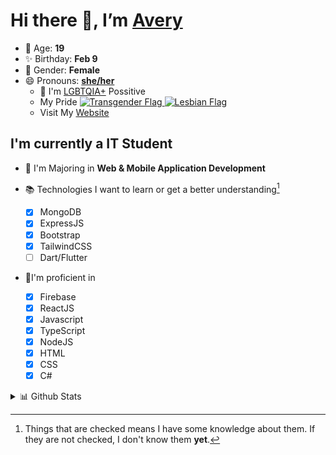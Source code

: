 # Hi there 👋, I’m [Avery][website]

- 🌸 Age: **19**
- ✨ Birthday: **Feb 9**
- 🎨 Gender: **Female**
- 😄 Pronouns: **[she/her][pronounspage]**
  - 🌈 I'm [LGBTQIA+][lgbt-foundation] Possitive
  - <div class="Flags">
      <span>My Pride</span>
      <a href="https://en.pronouns.page/dictionary/terminology#transgender">
        <img src="https://pronouns.page/flags/Transgender.png" alt="Transgender Flag" height="15px"/>
      </a>
      <a href="https://en.pronouns.page/dictionary/terminology#lesbian">
      <img src="https://pronouns.page/flags/Lesbian.png" alt="Lesbian Flag" height="15px"/>
      </a>
    </div>
  - Visit My [Website][website]

## I'm currently a IT Student

- 📌 I'm Majoring in **Web & Mobile Application Development**
- 📚 Technologies I want to learn or get a better understanding[^1]

  - [x] MongoDB
  - [x] ExpressJS
  - [x] Bootstrap
  - [x] TailwindCSS
  - [ ] Dart/Flutter

- 🎉I'm proficient in

  - [X] Firebase
  - [x] ReactJS
  - [x] Javascript
  - [x] TypeScript
  - [x] NodeJS
  - [x] HTML
  - [x] CSS
  - [x] C#

<details>
  <summary>
    📊 Github Stats
  </summary>

<!--START_SECTION:waka-->
![Code Time](http://img.shields.io/badge/Code%20Time-546%20hrs%2025%20mins-blue)

![Profile Views](http://img.shields.io/badge/Profile%20Views-0-blue)

**🐱 My GitHub Data** 

> 🏆 618 Contributions in the Year 2022
 > 
> 📦 118.2 kB Used in GitHub's Storage 
 > 
> 💼 Opted to Hire
 > 
> 📜 28 Public Repositories 
 > 
> 🔑 25 Private Repositories  
 > 
**I'm a Night 🦉** 

```text
🌞 Morning    43 commits     ██░░░░░░░░░░░░░░░░░░░░░░░   10.62% 
🌆 Daytime    150 commits    █████████░░░░░░░░░░░░░░░░   37.04% 
🌃 Evening    172 commits    ██████████░░░░░░░░░░░░░░░   42.47% 
🌙 Night      40 commits     ██░░░░░░░░░░░░░░░░░░░░░░░   9.88%

```
📅 **I'm Most Productive on Thursday** 

```text
Monday       64 commits     ████░░░░░░░░░░░░░░░░░░░░░   15.8% 
Tuesday      55 commits     ███░░░░░░░░░░░░░░░░░░░░░░   13.58% 
Wednesday    58 commits     ███░░░░░░░░░░░░░░░░░░░░░░   14.32% 
Thursday     92 commits     █████░░░░░░░░░░░░░░░░░░░░   22.72% 
Friday       54 commits     ███░░░░░░░░░░░░░░░░░░░░░░   13.33% 
Saturday     39 commits     ██░░░░░░░░░░░░░░░░░░░░░░░   9.63% 
Sunday       43 commits     ██░░░░░░░░░░░░░░░░░░░░░░░   10.62%

```


📊 **This Week I Spent My Time On** 

```text
⌚︎ Time Zone: America/Halifax

💬 Programming Languages: 
Other                    8 hrs 35 mins       ███████████████████░░░░░░   76.89% 
JavaScript               1 hr 58 mins        ████░░░░░░░░░░░░░░░░░░░░░   17.69% 
JSON                     16 mins             ░░░░░░░░░░░░░░░░░░░░░░░░░   2.47% 
Bash                     13 mins             ░░░░░░░░░░░░░░░░░░░░░░░░░   1.99% 
HTML                     5 mins              ░░░░░░░░░░░░░░░░░░░░░░░░░   0.76%

🔥 Editors: 
Google Calendar          8 hrs 35 mins       ███████████████████░░░░░░   76.74% 
VS Code                  2 hrs 36 mins       █████░░░░░░░░░░░░░░░░░░░░   23.26%

🐱‍💻 Projects: 
Unknown Project          8 hrs 35 mins       ███████████████████░░░░░░   76.74% 
NodeMongooseDemo1        2 hrs 15 mins       █████░░░░░░░░░░░░░░░░░░░░   20.12% 
slay-bot                 12 mins             ░░░░░░░░░░░░░░░░░░░░░░░░░   1.81% 
config                   6 mins              ░░░░░░░░░░░░░░░░░░░░░░░░░   0.91% 
NodeExpressHttpRequests  2 mins              ░░░░░░░░░░░░░░░░░░░░░░░░░   0.41%

💻 Operating System: 
Unknown OS               8 hrs 35 mins       ███████████████████░░░░░░   76.74% 
Windows                  2 hrs 36 mins       █████░░░░░░░░░░░░░░░░░░░░   23.26%

```

**I Mostly Code in JavaScript** 

```text
JavaScript               24 repos            ███████████░░░░░░░░░░░░░░   45.28% 
C#                       6 repos             ██░░░░░░░░░░░░░░░░░░░░░░░   11.32% 
TypeScript               6 repos             ██░░░░░░░░░░░░░░░░░░░░░░░   11.32% 
Java                     4 repos             ██░░░░░░░░░░░░░░░░░░░░░░░   7.55% 
HTML                     3 repos             █░░░░░░░░░░░░░░░░░░░░░░░░   5.66%

```


**Timeline**

![Chart not found](https://raw.githubusercontent.com/Avery-Rose/Avery-Rose/main/charts/bar_graph.png) 


 Last Updated on 06/11/2022 18:47:02 UTC
<!--END_SECTION:waka-->

</details>



[^1]:
    Things that are checked means I have some knowledge about them.
    If they are not checked, I don't know them **yet**.

[//]: <> (Links)

[wakatime-profile]: https://wakatime.com/@Averyyyyyyyy
[pronouns-definitions]: https://en.pronouns.page/she/her
[pronounspage]: https://pronouns.page/@cattgirlava
[lgbt-foundation]: https://lgbt.foundation/
[website]: https://avarose.dev/
[alexandres-badge-repo]: https://github.com/alexandresanlim/Badges4-README.md-Profile
